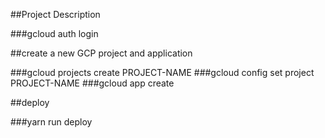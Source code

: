 ##Project Description

###gcloud auth login

##create a new GCP project and application

###gcloud projects create PROJECT-NAME
###gcloud config set project PROJECT-NAME
###gcloud app create

##deploy

###yarn run deploy
